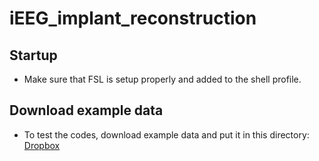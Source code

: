 # iEEG_implant_reconstruction

## Startup 
* Make sure that FSL is setup properly and added to the shell profile.

## Download example data

* To test the codes, download example data and put it in this directory: [Dropbox](https://www.dropbox.com/sh/ylxc586grm0p7au/AAAs8QQwUo0VQOSweDyj1v_ta?dl=0)
